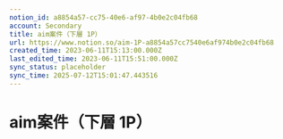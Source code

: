 ```yaml
---
notion_id: a8854a57-cc75-40e6-af97-4b0e2c04fb68
account: Secondary
title: aim案件（下層 1P）
url: https://www.notion.so/aim-1P-a8854a57cc7540e6af974b0e2c04fb68
created_time: 2023-06-11T15:13:00.000Z
last_edited_time: 2023-06-11T15:51:00.000Z
sync_status: placeholder
sync_time: 2025-07-12T15:01:47.443516
---
```

# aim案件（下層 1P）
